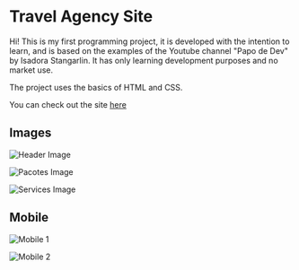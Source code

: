 # Travel Agency Site

Hi! This is my first programming project, it is developed with the intention to learn, and is based on the examples of the Youtube channel "Papo de Dev" by Isadora Stangarlin. It has only learning development purposes and no market use.

The project uses the basics of HTML and CSS.

You can check out the site [here](https://vinimerc.github.io/site-viagens/)

## Images
![Header Image](https://github.com/ViniMerc/teste1/blob/master/assets/Capturar%201.PNG?raw=true)<p>
![Pacotes Image](https://github.com/ViniMerc/teste1/blob/master/assets/Capturar%202.PNG?raw=true)<p>![Services Image](https://github.com/ViniMerc/teste1/blob/master/assets/Capturar%203.PNG?raw=true)
## Mobile 
![Mobile 1](https://github.com/ViniMerc/teste1/blob/master/assets/Capturar%20mobile.PNG?raw=true)

![Mobile 2](https://github.com/ViniMerc/teste1/blob/master/assets/Capturar%20%202.PNG?raw=true)
